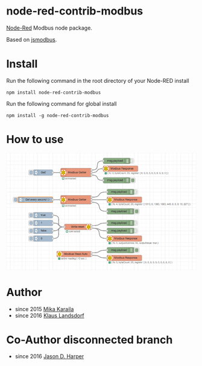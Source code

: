node-red-contrib-modbus
========================

[Node-Red][1] Modbus node package.

Based on [jsmodbus][2].

# Install

Run the following command in the root directory of your Node-RED install

    npm install node-red-contrib-modbus

Run the following command for global install

    npm install -g node-red-contrib-modbus

# How to use

![Flow Example](images/Screenshot01V051.png)

# Author

* since 2015 [Mika Karaila][4]
* since 2016 [Klaus Landsdorf][5]

# Co-Author disconnected branch

* since 2016 [Jason D. Harper][3]


[1]:http://nodered.org
[2]:https://www.npmjs.com/package/jsmodbus
[3]:https://github.com/jayharper
[4]:https://github.com/mikakaraila
[5]:https://github.com/biancode